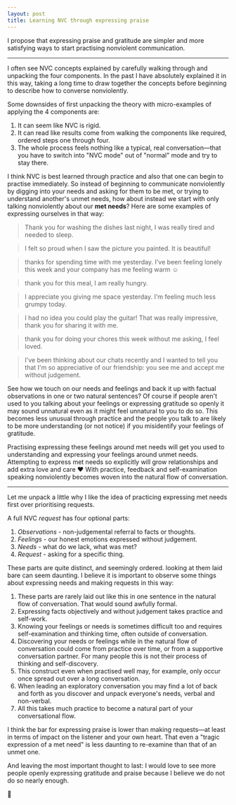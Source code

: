 ```yaml
---
layout: post
title: Learning NVC through expressing praise
---
```


I propose that expressing praise and gratitude are simpler and more satisfying ways to start practising nonviolent communication.

<!--more-->
----

I often see NVC concepts explained by carefully walking through and unpacking the four components. In the past I have absolutely explained it in this way, taking a long time to draw together the concepts before beginning to describe how to converse nonviolently.

Some downsides of first unpacking the theory with micro-examples of applying the 4 components are: 
1. It can seem like NVC is rigid.
2. It can read like results come from walking the components like required, ordered steps one through four.
3. The whole process feels nothing like a typical, real conversation—that you have to switch into "NVC mode" out of "normal" mode and try to stay there.

I think NVC is best learned through practice and also that one can begin to practise immediately. So instead of beginning to communicate nonviolently by digging into your needs and asking for them to be met, or trying to understand another's unmet needs, how about instead we start with only talking nonviolently about our **met needs**? Here are some examples of expressing ourselves in that way:
> Thank you for washing the dishes last night, I was really tired and needed to sleep.

> I felt so proud when I saw the picture you painted. It is beautiful!

> thanks for spending time with me yesterday. I've been feeling lonely this week and your company has me feeling warm ☺

> thank you for this meal, I am really hungry.

> I appreciate you giving me space yesterday. I'm feeling much less grumpy today.

> I had no idea you could play the guitar! That was really impressive, thank you for sharing it with me.

> thank you for doing your chores this week without me asking, I feel loved.

> I've been thinking about our chats recently and I wanted to tell you that I'm so appreciative of our friendship: you see me and accept me without judgement.

See how we touch on our needs and feelings and back it up with factual observations in one or two natural sentences? Of course if people aren't used to you talking about your feelings or expressing gratitude so openly it may sound unnatural even as it might feel unnatural to you to do so. This becomes less unusual through practice and the people you talk to are likely to be more understanding (or not notice) if you misidentify your feelings of gratitude.

Practising expressing these feelings around met needs will get you used to understanding and expressing your feelings around unmet needs. Attempting to express met needs so explicitly will grow relationships and add extra love and care ❤ With practice, feedback and self-examination speaking nonviolently becomes woven into the natural flow of conversation. 

----

Let me unpack a little why I like the idea of practicing expressing met needs first over prioritising requests.

A full NVC *request* has four optional parts:
1. _Observations_ - non-judgemental referral to facts or thoughts.
2. _Feelings_ - our honest emotions expressed without judgement.
3. _Needs_ - what do we lack, what was met?
4. _Request_ - asking for a specific thing.

These parts are quite distinct, and seemingly ordered. looking at them laid bare can seem daunting. I believe it is important to observe some things about expressing needs and making requests in this way:
1. These parts are rarely laid out like this in one sentence in the natural flow of conversation. That would sound awfully formal.
2. Expressing facts objectively and without judgement takes practice and self-work.
3. Knowing your feelings or needs is sometimes difficult too and requires self-examination and thinking time, often outside of conversation.
4. Discovering your needs or feelings while in the natural flow of conversation could come from practice over time, or from a supportive conversation partner. For many people this is not their process of thinking and self-discovery.
5. This construct even when practised well may, for example, only occur once spread out over a long conversation.
6. When leading an exploratory conversation you may find a lot of back and forth as you discover and unpack everyone's needs, verbal and non-verbal.
7. All this takes much practice to become a natural part of your conversational flow.

I think the bar for expressing praise is lower than making requests—at least in terms of impact on the listener and your own heart. That even a "tragic expression of a met need" is less daunting to re-examine than that of an unmet one.

And leaving the most important thought to last: I would love to see more people openly expressing gratitude and praise because I believe we do not do so nearly enough. 


💛
